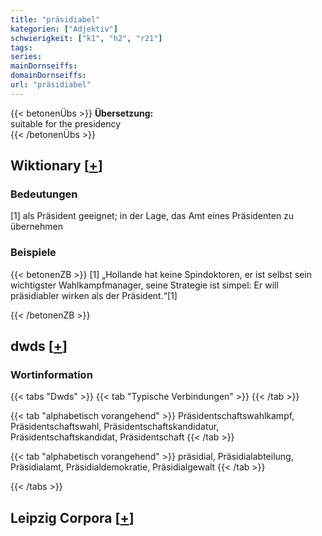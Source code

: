 ```yaml
---
title: "präsidiabel"
kategorien: ["Adjektiv"]
schwierigkeit: ["k1", "h2", "r21"]
tags:
series:
mainDornseiffs:
domainDornseiffs:
url: "präsidiabel"
---
```


{{< betonenÜbs >}}
**Übersetzung:**  
suitable for the presidency  
{{< /betonenÜbs >}}

## Wiktionary [[+](https://de.wiktionary.org/wiki/präsidiabel)]

### Bedeutungen
[1] als Präsident geeignet; in der Lage, das Amt eines Präsidenten zu übernehmen  

### Beispiele
{{< betonenZB >}}
[1] „Hollande hat keine Spindoktoren, er ist selbst sein wichtigster Wahlkampfmanager, seine Strategie ist simpel: Er will präsidiabler wirken als der Präsident.“[1]  

{{< /betonenZB >}}


## dwds [[+](https://www.dwds.de/wb/präsidiabel)]

### Wortinformation
{{< tabs "Dwds" >}}
{{< tab "Typische Verbindungen" >}}
{{< /tab >}}

{{< tab "alphabetisch vorangehend" >}}
Präsidentschaftswahlkampf, Präsidentschaftswahl, Präsidentschaftskandidatur, Präsidentschaftskandidat, Präsidentschaft
{{< /tab >}}

{{< tab "alphabetisch vorangehend" >}}
präsidial, Präsidialabteilung, Präsidialamt, Präsidialdemokratie, Präsidialgewalt
{{< /tab >}}

{{< /tabs >}}

## Leipzig Corpora [[+](https://corpora.uni-leipzig.de/en/res?word=präsidiabel&corpusId=deu_newscrawl-public_2018)]

